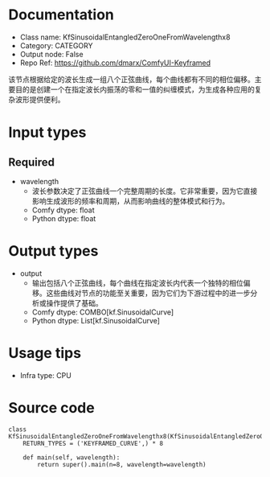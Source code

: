 # Documentation
- Class name: KfSinusoidalEntangledZeroOneFromWavelengthx8
- Category: CATEGORY
- Output node: False
- Repo Ref: https://github.com/dmarx/ComfyUI-Keyframed

该节点根据给定的波长生成一组八个正弦曲线，每个曲线都有不同的相位偏移。主要目的是创建一个在指定波长内振荡的零和一值的纠缠模式，为生成各种应用的复杂波形提供便利。

# Input types
## Required
- wavelength
    - 波长参数决定了正弦曲线一个完整周期的长度。它非常重要，因为它直接影响生成波形的频率和周期，从而影响曲线的整体模式和行为。
    - Comfy dtype: float
    - Python dtype: float

# Output types
- output
    - 输出包括八个正弦曲线，每个曲线在指定波长内代表一个独特的相位偏移。这些曲线对节点的功能至关重要，因为它们为下游过程中的进一步分析或操作提供了基础。
    - Comfy dtype: COMBO[kf.SinusoidalCurve]
    - Python dtype: List[kf.SinusoidalCurve]

# Usage tips
- Infra type: CPU

# Source code
```
class KfSinusoidalEntangledZeroOneFromWavelengthx8(KfSinusoidalEntangledZeroOneFromWavelength):
    RETURN_TYPES = ('KEYFRAMED_CURVE',) * 8

    def main(self, wavelength):
        return super().main(n=8, wavelength=wavelength)
```